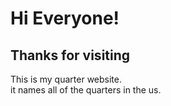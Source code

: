 # Hi Everyone!
## Thanks for visiting
This is my quarter website.  
it names all of the quarters in the us.


